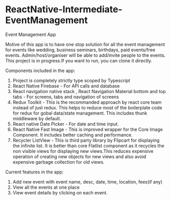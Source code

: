 # ReactNative-Intermediate-EventManagement
Event Management App

Motive of this app is to have one stop solution for all the event management for events like wedding, business seminars, birthdays, paid events/free events. Admin/host/organiser will be able to add/invite people to the events. This project is in progress.If you want to run, you can clone it directly. 

Components included in the app: 

1. Project is completely strictly type scoped by Typescript 
2. React Native Firebase - For API calls and database
3. React navigation native stack , React Navigation Material bottom and top tabs - For screens, tabs and navigation of screens
4. Redux Toolkit - This is the recommanded approach by react core team instead of just redux. This helps to reduce most of the boilerplate code for redux for gobal data/state management. This includes thunk middleware by default.
5. React native Date Picker - For date and time input. 
6. React Native Fast Image - This is improved wrapper for the Core Image Component. It includes better caching and performance.
7. Recycler ListView - This is third party library by Flipcart for displaying the infinite list. It is better than core Flatlist component as it recycles the non visible views for displaying new views.This reduces expensive operation of creating new objects for new views and also avoid expensive garbage collection for old views.


Current features in the app: 

1. Add new event with event name, desc, date, time, location, fees(if any)
2. View all the events at one place 
3. View event details by clicking on each event.
